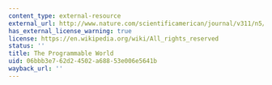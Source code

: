 ```yaml
---
content_type: external-resource
external_url: http://www.nature.com/scientificamerican/journal/v311/n5/full/scientificamerican1114-60.html
has_external_license_warning: true
license: https://en.wikipedia.org/wiki/All_rights_reserved
status: ''
title: The Programmable World
uid: 06bbb3e7-62d2-4502-a688-53e006e5641b
wayback_url: ''
---
```

